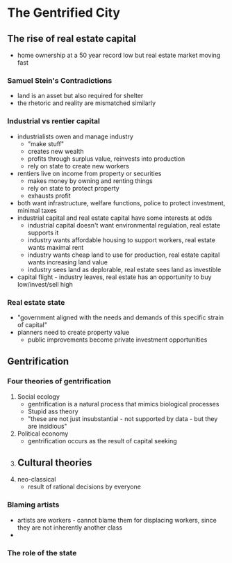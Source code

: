 # The Gentrified City

## The rise of real estate capital

- home ownership at a 50 year record low but real estate market moving fast

### Samuel Stein's Contradictions

- land is an asset but also required for shelter
- the rhetoric and reality are mismatched similarly

### Industrial vs rentier capital

- industrialists owen and manage industry
  - "make stuff"
  - creates new wealth
  - profits through surplus value, reinvests into production
  - rely on state to create new workers
- rentiers live on income from property or securities
  - makes money by owning and renting things
  - rely on state to protect property
  - exhausts profit
- both want infrastructure, welfare functions, police to protect investment, minimal taxes
- industrial capital and real estate capital have some interests at odds
  - industrial capital doesn't want environmental regulation, real estate supports it
  - industry wants affordable housing to support workers, real estate wants maximal rent
  - industry wants cheap land to use for production, real estate capital wants increasing land value
  - industry sees land as deplorable, real estate sees land as investible
- capital flight - industry leaves, real estate has an opportunity to buy low/invest/sell high

### Real estate state

- "government aligned with the needs and demands of this specific strain of capital"
- planners need to create property value
  - public improvements become private investment opportunities

## Gentrification

### Four theories of gentrification

1. Social ecology
   - gentrification is a natural process that mimics biological processes
   - Stupid ass theory
   - "these are not just insubstantial - not supported by data - but they are insidious"
2. Political economy
   - gentrification occurs as the result of capital seeking 
3. Cultural theories
   - 
4. neo-classical
   - result of rational decisions by everyone

### Blaming artists

- artists are workers - cannot blame them for displacing workers, since they are not inherently another class
- 

### The role of the state

